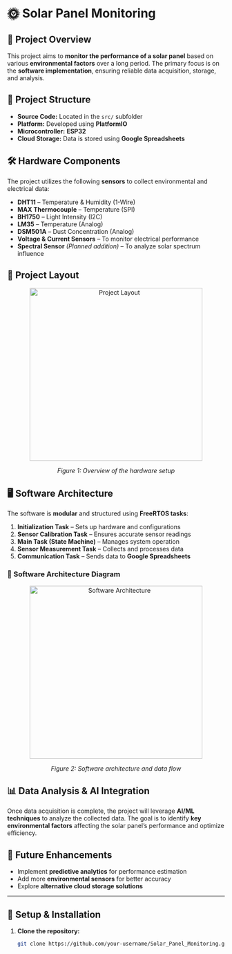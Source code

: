 # 🌞 Solar Panel Monitoring  

## 📌 Project Overview  
This project aims to **monitor the performance of a solar panel** based on various **environmental factors** over a long period. The primary focus is on the **software implementation**, ensuring reliable data acquisition, storage, and analysis.  

## 📁 Project Structure  
- **Source Code:** Located in the `src/` subfolder  
- **Platform:** Developed using **PlatformIO**  
- **Microcontroller:** **ESP32**  
- **Cloud Storage:** Data is stored using **Google Spreadsheets**  

## 🛠️ Hardware Components  
The project utilizes the following **sensors** to collect environmental and electrical data:  
- **DHT11** – Temperature & Humidity (1-Wire)  
- **MAX Thermocouple** – Temperature (SPI)  
- **BH1750** – Light Intensity (I2C)  
- **LM35** – Temperature (Analog)  
- **DSM501A** – Dust Concentration (Analog)  
- **Voltage & Current Sensors** – To monitor electrical performance  
- **Spectral Sensor** *(Planned addition)* – To analyze solar spectrum influence  

## 📸 Project Layout  
<p align="center">
    <img src="https://github.com/user-attachments/assets/b83ce9f5-683d-408d-842b-d5cf3262d724" 
         alt="Project Layout" height="400"/>
</p>
<p align="center"><em>Figure 1: Overview of the hardware setup</em></p>

## 🖥️ Software Architecture  
The software is **modular** and structured using **FreeRTOS tasks**:  
1. **Initialization Task** – Sets up hardware and configurations  
2. **Sensor Calibration Task** – Ensures accurate sensor readings  
3. **Main Task (State Machine)** – Manages system operation  
4. **Sensor Measurement Task** – Collects and processes data  
5. **Communication Task** – Sends data to **Google Spreadsheets**  

### 📸 Software Architecture Diagram  
<p align="center">
    <img src="https://github.com/user-attachments/assets/403479f1-2aec-4acd-9114-b51b62b73a25" 
         alt="Software Architecture" height="400"/>
</p>
<p align="center"><em>Figure 2: Software architecture and data flow</em></p>

## 📊 Data Analysis & AI Integration  
Once data acquisition is complete, the project will leverage **AI/ML techniques** to analyze the collected data. The goal is to identify **key environmental factors** affecting the solar panel’s performance and optimize efficiency.  

## 🚀 Future Enhancements  
- Implement **predictive analytics** for performance estimation  
- Add more **environmental sensors** for better accuracy  
- Explore **alternative cloud storage solutions**  

---

## 🔧 Setup & Installation  
1. **Clone the repository:**  
   ```sh
   git clone https://github.com/your-username/Solar_Panel_Monitoring.git
